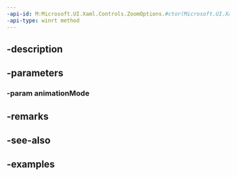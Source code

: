 ```yaml
---
-api-id: M:Microsoft.UI.Xaml.Controls.ZoomOptions.#ctor(Microsoft.UI.Xaml.Controls.AnimationMode)
-api-type: winrt method
---
```


## -description

## -parameters

### -param animationMode

## -remarks

## -see-also

## -examples

